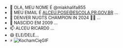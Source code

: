- 👋 OLA, MEU NOME É @miakhalifa855
- 👀 MEU EMAIL É ALCEU.POSE@ESCOLA.PR.GOV.BR ...
- 🌱 DENVER NUGTS CHAMPION IN 2024 🙌🏼 ...
- 💞 NASCIDO EM 2009 ...
- 📫 ALCEU RICARD0 ...
- 😄 ELE/DELE...
- ⚡ ![KochamCięGIF](https://github.com/user-attachments/assets/ff0e88b8-55f0-4490-9a74-752f36fdeb03)


<!---
miakhalifa855/miakhalifa855 is a ✨ special ✨ repository because its `README.md` (this file) appears on your GitHub profile.
You can click the Preview link to take a look at your changes.
--->

